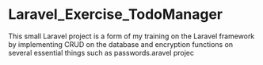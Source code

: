 # Laravel_Exercise_TodoManager
This small Laravel project is a form of my training on the Laravel framework by implementing CRUD on the database and encryption functions on several essential things such as passwords.aravel projec
